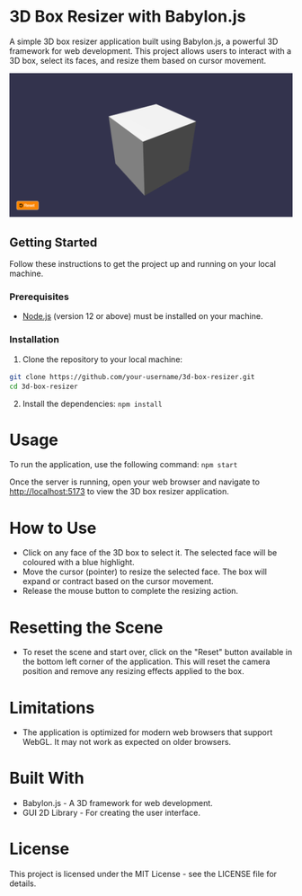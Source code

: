 # 3D Box Resizer with Babylon.js

A simple 3D box resizer application built using Babylon.js, a powerful 3D framework for web development. This project allows users to interact with a 3D box, select its faces, and resize them based on cursor movement.

![3D Box Resizer](assets/screenshot.png)

## Getting Started

Follow these instructions to get the project up and running on your local machine.

### Prerequisites

- [Node.js](https://nodejs.org) (version 12 or above) must be installed on your machine.

### Installation

1. Clone the repository to your local machine:

```bash
git clone https://github.com/your-username/3d-box-resizer.git
cd 3d-box-resizer
```

2.  Install the dependencies:
```npm install```

# Usage
To run the application, use the following command:
```npm start```

Once the server is running, open your web browser and navigate to [http://localhost:5173](http://localhost:5173/) to view the 3D box resizer application.

# How to Use
- Click on any face of the 3D box to select it. The selected face will be coloured with a blue highlight.
- Move the cursor (pointer) to resize the selected face. The box will expand or contract based on the cursor movement.
- Release the mouse button to complete the resizing action.

# Resetting the Scene
- To reset the scene and start over, click on the "Reset" button available in the bottom left corner of the application. This will reset the camera position and remove any resizing effects applied to the box.

# Limitations
- The application is optimized for modern web browsers that support WebGL. It may not work as expected on older browsers.

# Built With
- Babylon.js - A 3D framework for web development.
- GUI 2D Library - For creating the user interface.

# License
This project is licensed under the MIT License - see the LICENSE file for details.
